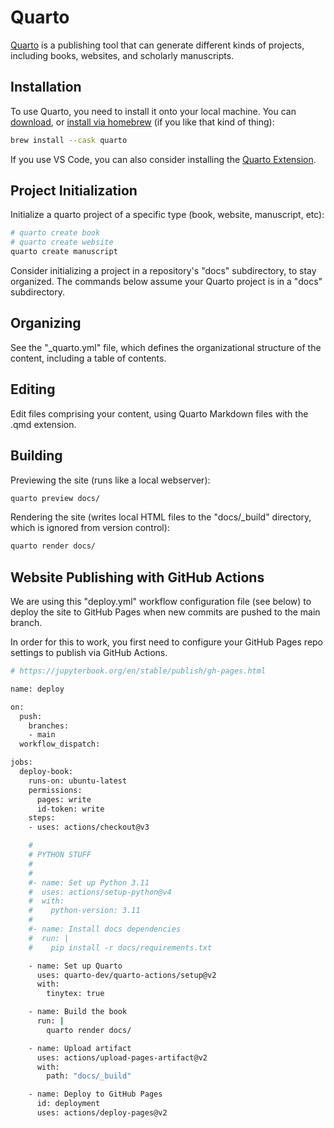 
# Quarto

[Quarto](https://quarto.org/) is a publishing tool that can generate different kinds of projects, including books, websites, and scholarly manuscripts.


## Installation

To use Quarto, you need to install it onto your local machine. You can [download](https://quarto.org/docs/get-started/), or [install via homebrew](https://formulae.brew.sh/cask/quarto) (if you like that kind of thing):

```sh
brew install --cask quarto
```

If you use VS Code, you can also consider installing the [Quarto Extension](https://marketplace.visualstudio.com/items?itemName=quarto.quarto).


## Project Initialization

Initialize a quarto project of a specific type (book, website, manuscript, etc):

```sh
# quarto create book
# quarto create website
quarto create manuscript
```

Consider initializing a project in a repository's "docs" subdirectory, to stay organized. The commands below assume your Quarto project is in a "docs" subdirectory.

## Organizing

See the "_quarto.yml" file, which defines the organizational structure of the content, including a table of contents.

## Editing

Edit files comprising your content, using Quarto Markdown files with the .qmd extension.

## Building

Previewing the site (runs like a local webserver):

```sh
quarto preview docs/
```

Rendering the site (writes local HTML files to the "docs/_build" directory, which is ignored from version control):

```sh
quarto render docs/
```


## Website Publishing with GitHub Actions

We are using this "deploy.yml" workflow configuration file (see below) to deploy the site to GitHub Pages when new commits are pushed to the main branch.

In order for this to work, you first need to configure your GitHub Pages repo settings to publish via GitHub Actions.


```sh
# https://jupyterbook.org/en/stable/publish/gh-pages.html

name: deploy

on:
  push:
    branches:
    - main
  workflow_dispatch:

jobs:
  deploy-book:
    runs-on: ubuntu-latest
    permissions:
      pages: write
      id-token: write
    steps:
    - uses: actions/checkout@v3

    #
    # PYTHON STUFF
    #
    #
    #- name: Set up Python 3.11
    #  uses: actions/setup-python@v4
    #  with:
    #    python-version: 3.11
    #
    #- name: Install docs dependencies
    #  run: |
    #    pip install -r docs/requirements.txt

    - name: Set up Quarto
      uses: quarto-dev/quarto-actions/setup@v2
      with:
        tinytex: true

    - name: Build the book
      run: |
        quarto render docs/

    - name: Upload artifact
      uses: actions/upload-pages-artifact@v2
      with:
        path: "docs/_build"

    - name: Deploy to GitHub Pages
      id: deployment
      uses: actions/deploy-pages@v2

```
